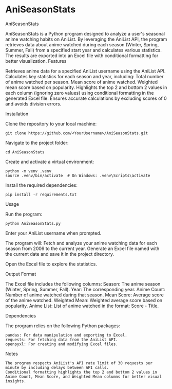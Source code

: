 # AniSeasonStats
AniSeasonStats

AniSeasonStats is a Python program designed to analyze a user's seasonal anime watching habits on AniList. By leveraging the AniList API, the program retrieves data about anime watched during each season (Winter, Spring, Summer, Fall) from a specified start year and calculates various statistics. The results are exported into an Excel file with conditional formatting for better visualization.
Features

Retrieves anime data for a specified AniList username using the AniList API.
Calculates key statistics for each season and year, including:
        Total number of anime watched per season.
        Mean score of anime watched.
        Weighted mean score based on popularity.
    Highlights the top 2 and bottom 2 values in each column (ignoring zero values) using conditional formatting in the generated Excel file.
    Ensures accurate calculations by excluding scores of 0 and avoids division errors.

Installation

Clone the repository to your local machine:

    git clone https://github.com/<YourUsername>/AniSeasonStats.git

Navigate to the project folder:

    cd AniSeasonStats

Create and activate a virtual environment:

    python -m venv .venv
    source .venv/bin/activate  # On Windows: .venv\Scripts\activate

Install the required dependencies:

    pip install -r requirements.txt

Usage

Run the program:

    python AniSeasonStats.py

Enter your AniList username when prompted.

The program will:
        Fetch and analyze your anime watching data for each season from 2006 to the current year.
        Generate an Excel file named with the current date and save it in the project directory.

Open the Excel file to explore the statistics.

Output Format

The Excel file includes the following columns:
        Season: The anime season (Winter, Spring, Summer, Fall).
        Year: The corresponding year.
        Anime Count: Number of anime watched during that season.
        Mean Score: Average score of the anime watched.
        Weighted Mean: Weighted average score based on popularity.
        Anime List: List of anime watched in the format: Score - Title.

Dependencies

The program relies on the following Python packages:

    pandas: For data manipulation and exporting to Excel.
    requests: For fetching data from the AniList API.
    openpyxl: For creating and modifying Excel files.

Notes

    The program respects AniList's API rate limit of 30 requests per minute by including delays between API calls.
    Conditional formatting highlights the top 2 and bottom 2 values in Anime Count, Mean Score, and Weighted Mean columns for better visual insights.
